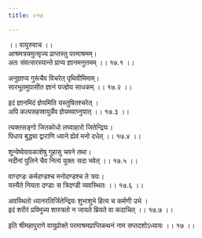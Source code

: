 ```yaml
---
title: ०१७

---
```

।। वायुरुवाच ।।  
आश्रमत्रयमुत्सृज्य प्राप्तस्तु परमाश्रमम्।  
अतः संवत्सरस्यान्ते प्राप्य ज्ञानमनुत्तमम् ।। १७.१ ।।  
  
अनुज्ञाप्य गुरूंचैव विचरेत् पृथिवीमिमाम्।  
सारभूतमुपासीत ज्ञानं यज्ज्ञेय साधकम् ।। १७.२ ।।  
  
इदं ज्ञानमिदं ज्ञेयमिति यस्तुषितश्चरेत् ।  
अपि कल्पसहस्रायुर्न्नैव ज्ञेयमवाप्नुयात् ।। १७.३ ।।  
  
त्यक्तसङ्गो जितकोधो लघ्वाहारो जितेन्द्रियः।  
पिधाय बुद्ध्या द्वाराणि ध्याने ह्येवं मनो दधेत् ।। १७.४ ।।  
  
शून्येष्वेवावकाशेषु गुहासु चवने तथा।  
नदीनां पुलिने चैव नित्यं युक्तः सदा भवेत् ।। १७.५ ।।  
  
वाग्दण्डः कर्मदण्डश्च मनोदण्डश्च ते त्रयः।  
यस्यैते नियता दण्डाः स त्रिदण्डी व्यवस्थितः ।। १७.६ ।।  
  
अवस्थितो ध्यानरतिर्जितेन्द्रियः शुभाशुभे हित्य च कर्मणी उभे ।  
इदं शरीरं प्रविमुच्य शास्त्रतो न जायते म्रियते वा कदाचित् ।। १७.७ ।।  
  
इति श्रीमहापुराणे वायुप्रोक्ते परमाश्रमप्राप्तिकथनं नाम सप्तदशोऽध्यायः ।। १७ ।।